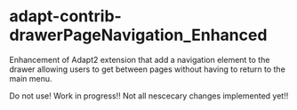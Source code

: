 # adapt-contrib-drawerPageNavigation_Enhanced 

Enhancement of Adapt2 extension that add a navigation element to the drawer allowing users to get between pages without having to return to the main menu.

Do not use! Work in progress!! Not all nescecary changes implemented yet!!
